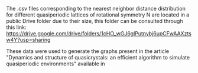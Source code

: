 The .csv files corresponding to the nearest neighbor distance distribution for different quasiperiodic lattices of rotational symmetry N are located in a public Drive folder due to their size, this folder can be consulted through this link: https://drive.google.com/drive/folders/1cHO_wGJ6glPutnybj6upCFwAAXztsw4Y?usp=sharing

These data were used to generate the graphs present in the article "Dynamics and structure of quasicrystals: an efficient algorithm to simulate quasiperiodic environments" available in
